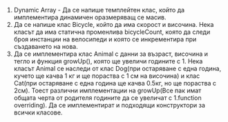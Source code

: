 1. Dynamic Array - Да се напише темплейтен клас, който да имплементира динамичен оразмеряващ се масив. 
2. Да се напише клас Bicycle, който да има скорост и височина. Нека класът да има статична променлива bicycleCount, която да следи броя инстанции на велосипеди и която се инкрементира при създаването на нова.
3. Да се имплементира клас Animal с данни за възраст, височина и тегло и функция growUp(), която ще увеличи годините с 1.  Нека класът Animal се наследи от клас Dog(при остаряване с една година, кучето ще качва 1 кг и ще пораства с 1 см на височина) и клас Cat(при остаряване с една година ще качва 0.5кг, но ще пораства с 2см). Тоест различни имплементации на growUp(Все пак имат общата черта от родителя годините да се увеличат с 1.function overriding).
Да се имплементират и подходящи конструктори за всички класове.
